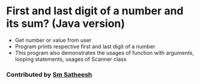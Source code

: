 # First and last digit of a number and its sum? (Java version)
* Get number or value from user <br/>
* Program prints respective first and last digit of a number <br />
* This program also demonstrates the usages of function with arguments, looping statements, usages of Scanner class <br />

### Contributed by [Sm Satheesh](https://github.com/smsatheesh)
